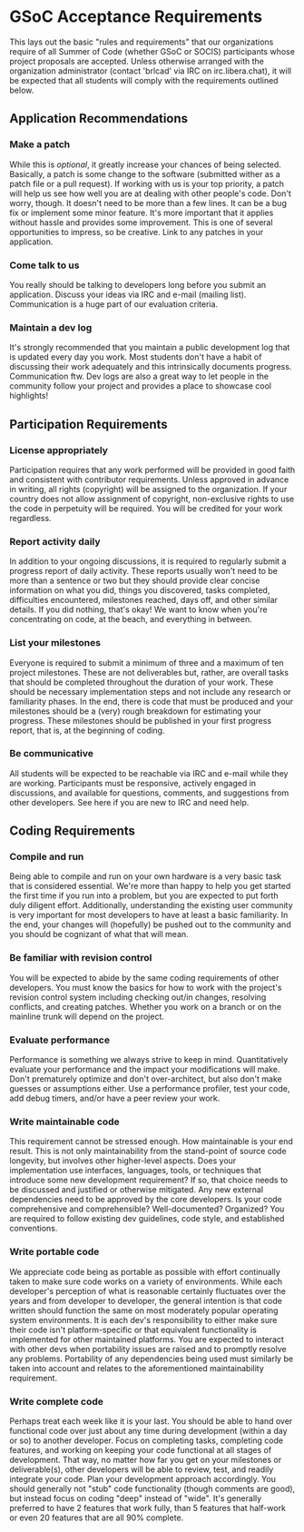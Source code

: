 # GSoC Acceptance Requirements

This lays out the basic "rules and requirements" that our organizations
require of all Summer of Code (whether GSoC or SOCIS) participants whose
project proposals are accepted. Unless otherwise arranged with the
organization administrator (contact 'brlcad' via IRC on irc.libera.chat),
it will be expected that all students will comply with the requirements
outlined below.

## Application Recommendations

### Make a patch

While this is *optional*, it greatly increase your chances of being
selected. Basically, a patch is some change to the software (submitted
wither as a patch file or a pull request). If working with us is your
top priority, a patch will help us see how well you are at dealing
with other people's code. Don't worry, though. It doesn't need to be
more than a few lines. It can be a bug fix or implement some minor
feature. It's more important that it applies without hassle and provides
some improvement. This is one of several opportunities to impress, so
be creative. Link to any patches in your application.

### Come talk to us

You really should be talking to developers long before you submit an
application. Discuss your ideas via IRC and e-mail (mailing list).
Communication is a huge part of our evaluation criteria.

### Maintain a dev log

It's strongly recommended that you maintain a public development log
that is updated every day you work. Most students don't have a habit
of discussing their work adequately and this intrinsically documents
progress. Communication ftw. Dev logs are also a great way to let
people in the community follow your project and provides a place to
showcase cool highlights!

## Participation Requirements

### License appropriately

Participation requires that any work performed will be provided in
good faith and consistent with contributor requirements. Unless approved
in advance in writing, all rights (copyright) will be assigned to the
organization. If your country does not allow assignment of copyright,
non-exclusive rights to use the code in perpetuity will be required.
You will be credited for your work regardless.

### Report activity daily

In addition to your ongoing discussions, it is required to regularly
submit a progress report of daily activity. These reports usually won't
need to be more than a sentence or two but they should provide clear
concise information on what you did, things you discovered, tasks
completed, difficulties encountered, milestones reached, days off, and
other similar details. If you did nothing, that's okay! We want to know
when you're concentrating on code, at the beach, and everything in
between.

### List your milestones

Everyone is required to submit a minimum of three and a maximum of ten
project milestones. These are not deliverables but, rather, are overall
tasks that should be completed throughout the duration of your work.
These should be necessary implementation steps and not include any
research or familiarity phases. In the end, there is code that must be
produced and your milestones should be a (very) rough breakdown for
estimating your progress. These milestones should be published in your
first progress report, that is, at the beginning of coding.

### Be communicative

All students will be expected to be reachable via IRC and e-mail while
they are working. Participants must be responsive, actively engaged in
discussions, and available for questions, comments, and suggestions from
other developers. See here if you are new to IRC and need help.

## Coding Requirements

### Compile and run

Being able to compile and run on your own hardware is a very basic
task that is considered essential. We're more than happy to help you
get started the first time if you run into a problem, but you are
expected to put forth duly diligent effort. Additionally, understanding
the existing user community is very important for most developers to
have at least a basic familiarity. In the end, your changes will
(hopefully) be pushed out to the community and you should be cognizant
of what that will mean.

### Be familiar with revision control

You will be expected to abide by the same coding requirements of other
developers. You must know the basics for how to work with the project's
revision control system including checking out/in changes, resolving
conflicts, and creating patches. Whether you work on a branch or on the
mainline trunk will depend on the project.

### Evaluate performance

Performance is something we always strive to keep in mind. Quantitatively
evaluate your performance and the impact your modifications will make.
Don't prematurely optimize and don't over-architect, but also don't make
guesses or assumptions either. Use a performance profiler, test your
code, add debug timers, and/or have a peer review your work.

### Write maintainable code

This requirement cannot be stressed enough. How maintainable is your
end result. This is not only maintainability from the stand-point of
source code longevity, but involves other higher-level aspects. Does
your implementation use interfaces, languages, tools, or techniques
that introduce some new development requirement? If so, that choice
needs to be discussed and justified or otherwise mitigated. Any new
external dependencies need to be approved by the core developers.
Is your code comprehensive and comprehensible? Well-documented?
Organized? You are required to follow existing dev guidelines, code
style, and established conventions.

### Write portable code

We appreciate code being as portable as possible with effort continually
taken to make sure code works on a variety of environments. While each
developer's perception of what is reasonable certainly fluctuates over
the years and from developer to developer, the general intention is that
code written should function the same on most moderately popular
operating system environments. It is each dev's responsibility to either
make sure their code isn't platform-specific or that equivalent
functionality is implemented for other maintained platforms. You are
expected to interact with other devs when portability issues are
raised and to promptly resolve any problems. Portability of any
dependencies being used must similarly be taken into account and
relates to the aforementioned maintainability requirement.

### Write complete code

Perhaps treat each week like it is your last. You should be able to hand
over functional code over just about any time during development (within
a day or so) to another developer. Focus on completing tasks, completing
code features, and working on keeping your code functional at all stages
of development. That way, no matter how far you get on your milestones
or deliverable(s), other developers will be able to review, test, and
readily integrate your code. Plan your development approach accordingly.
You should generally not "stub" code functionality (though comments
are good), but instead focus on coding "deep" instead of "wide". It's
generally preferred to have 2 features that work fully, than 5 features
that half-work or even 20 features that are all 90% complete.
